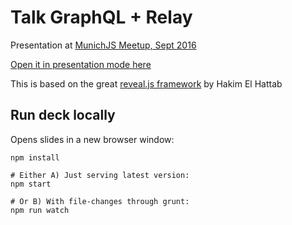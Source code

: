 # Talk GraphQL + Relay 

Presentation at [MunichJS Meetup, Sept 2016](http://www.meetup.com/de-DE/MunichJS-User-Group/events/233963735/)

[Open it in presentation mode here](https://lowsky.github.io/deck-graphql-relay-talk/)

This is based on the great [reveal.js framework](https://github.com/hakimel/reveal.js) by Hakim El Hattab

## Run deck locally

Opens slides in a new browser window:

```
npm install

# Either A) Just serving latest version:
npm start

# Or B) With file-changes through grunt:
npm run watch

```
